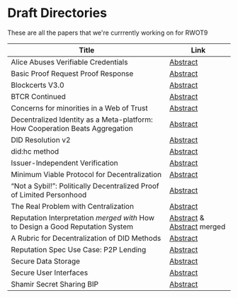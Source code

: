 # Draft Directories

These are all the papers that we're currrently working on for RWOT9

| Title | Link |
|--|--|
| Alice Abuses Verifiable Credentials | [Abstract](https://github.com/WebOfTrustInfo/rwot9-prague/blob/master/draft-documents/alice-abuses-verifiable-credentials.md) |
| Basic Proof Request Proof Response | [Abstract](https://github.com/WebOfTrustInfo/rwot9-prague/blob/master/draft-documents/PresentationRequest.md) |
| Blockcerts V3.0 | [Abstract](https://github.com/WebOfTrustInfo/rwot9-prague/blob/master/draft-documents/BlockcertsV3.md) |
| BTCR Continued | [Abstract](https://github.com/WebOfTrustInfo/rwot9-prague/blob/master/draft-documents/btcr_contd.md) |
| Concerns for minorities in a Web of Trust | [Abstract](https://github.com/WebOfTrustInfo/rwot9-prague/blob/master/draft-documents/wot-concerns-for-minorities.md) |
| Decentralized Identity as a Meta-platform: How Cooperation Beats Aggregation | [Abstract](https://github.com/WebOfTrustInfo/rwot9-prague/blob/master/draft-documents/CooperationBeatsAggregation.md) |
| DID Resolution v2 | [Abstract](https://github.com/WebOfTrustInfo/rwot9-prague/blob/master/draft-documents/did-resolution-v2.md) |
| did:hc method | [Abstract](https://github.com/WebOfTrustInfo/rwot9-prague/blob/master/draft-documents/did:hc-method.md) |
| Issuer-Independent Verification | [Abstract](https://github.com/WebOfTrustInfo/rwot9-prague/blob/master/draft-documents/Issuer-Independent%20Verification.md) |
| Minimum Viable Protocol for Decentralization | [Abstract](https://github.com/WebOfTrustInfo/rwot9-prague/blob/master/draft-documents/minimun-viable-protocol-for-decentralization.md) |
| “Not a Sybil!”: Politically Decentralized Proof of Limited Personhood | [Abstract](https://github.com/WebOfTrustInfo/rwot9-prague/blob/master/draft-documents/proof_of_personhood.md) |
| The Real Problem with Centralization | [Abstract](https://github.com/WebOfTrustInfo/rwot9-prague/blob/master/draft-documents/the-real-problem-with-centralization.md) |Reputation Interpretation
| Reputation Interpretation _merged with_ How to Design a Good Reputation System | [Abstract](https://github.com/WebOfTrustInfo/rwot9-prague/blob/master/draft-documents/how-to-design-good-reputation.md) & [Abstract](https://github.com/WebOfTrustInfo/rwot9-prague/blob/master/draft-documents/ReputationInterpretation.md) merged |
| A Rubric for Decentralization of DID Methods | [Abstract](https://github.com/WebOfTrustInfo/rwot9-prague/blob/master/draft-documents/decentralized-did-rubric.md) |
| Reputation Spec Use Case: P2P Lending | [Abstract](https://github.com/WebOfTrustInfo/rwot9-prague/blob/master/draft-documents/P2P-lending-reputation) |
| Secure Data Storage | [Abstract](https://github.com/WebOfTrustInfo/rwot9-prague/blob/master/draft-documents/secure-data-storage.md) |
| Secure User Interfaces | [Abstract](https://github.com/WebOfTrustInfo/rwot9-prague/blob/master/draft-documents/secure-user-interfaces.md) |
| Shamir Secret Sharing BIP | [Abstract](https://github.com/WebOfTrustInfo/rwot9-prague/blob/master/draft-documents/shamir-secret-sharing.mediawiki) |

